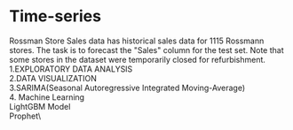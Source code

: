 # Time-series
Rossman Store Sales data has historical sales data for 1115 Rossmann stores. The task is to forecast the "Sales" column for the test set. Note that some stores in the dataset were temporarily closed for refurbishment.\
1.EXPLORATORY DATA ANALYSIS\
2.DATA VISUALIZATION\
3.SARIMA(Seasonal Autoregressive Integrated Moving-Average)\
4. Machine Learning\
   LightGBM Model\
   Prophet\
